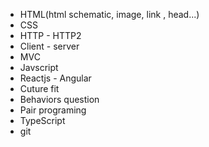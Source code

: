 - HTML(html schematic, image, link , head...)
- CSS
- HTTP - HTTP2
- Client - server
- MVC
- Javscript
- Reactjs - Angular
- Cuture fit
- Behaviors question
- Pair programing
- TypeScript
- git
